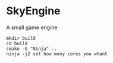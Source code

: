 # SkyEngine
A small game engine

```
mkdir build
cd build 
cmake -G "Ninja" ..
ninja -j2 set how meny cores you whant
```

<!-- ![licenses-table](https://github.com/Flysteal/Sky_Engine/blob/main/licenses-comparison-table.webp) -->
